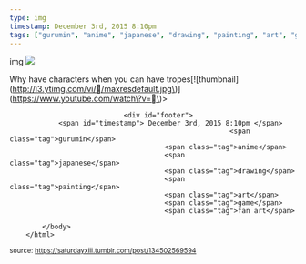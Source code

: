 ```yaml
---
type: img
timestamp: December 3rd, 2015 8:10pm
tags: ["gurumin", "anime", "japanese", "drawing", "painting", "art", "game"]
---
```

img
<img src="https://saturdayxiii.github.io/media/134502569594.png"/>
                                                                                          
Why have characters when you can have tropes\[!\[thumbnail\]\(http://i3.ytimg.com/vi//maxresdefault.jpg\)\]\(https://www.youtube.com/watch\?v=\)> 
                                    
                
                
                
                
                                <div id="footer">
                <span id="timestamp"> December 3rd, 2015 8:10pm </span>
                                                          <span class="tag">gurumin</span>
                                          <span class="tag">anime</span>
                                          <span class="tag">japanese</span>
                                          <span class="tag">drawing</span>
                                          <span class="tag">painting</span>
                                          <span class="tag">art</span>
                                          <span class="tag">game</span>
                                          <span class="tag">fan art</span>
                                                    
            </body>
        </html>

        
<small>source: https://saturdayxiii.tumblr.com/post/134502569594</small>
